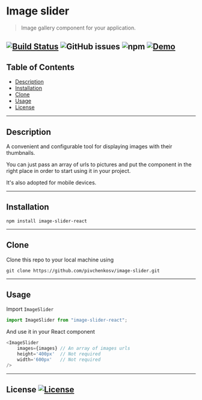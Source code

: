 # Image slider

> Image gallery component for your application.

[![Build Status](https://travis-ci.org/pivchenkosv/image-slider.svg?branch=master)](https://travis-ci.org/pivchenkosv/image-slider)
![GitHub issues](https://img.shields.io/github/issues/pivchenkosv/image-slider-react)
![npm](https://img.shields.io/npm/dw/image-slider-react)
[![Demo](https://img.shields.io/badge/-Demo-blue)](https://jsfiddle.net/pivchenkosv/kneL0arm/)
---

## Table of Contents
- [Description](#description)
- [Installation](#installation)
- [Clone](#clone)
- [Usage](#usage)
- [License](#license)

---

## Description

A convenient and configurable tool for displaying images with their thumbnails.

You can just pass an array of urls to pictures and put the component in the right place 
in order to start using it in your project. 

It's also adopted for mobile devices.

---

## Installation

`npm install image-slider-react`

---

## Clone

Clone this repo to your local machine using 

`git clone https://github.com/pivchenkosv/image-slider.git`

---
## Usage

Import `ImageSlider` 
```js
import ImageSlider from "image-slider-react";
```
And use it in your React component
```js
<ImageSlider 
    images={images} // An array of images urls
    height='400px'  // Not required
    width='600px'   // Not required
/>
```
---

## License  [![License](http://img.shields.io/:license-mit-blue.svg?style=flat)](https://github.com/pivchenkosv/image-slider/blob/master/LICENSE)

